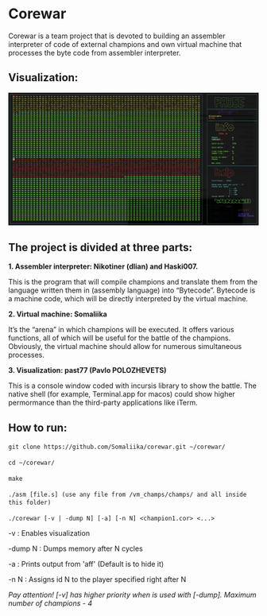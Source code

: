 # Corewar

Corewar is a team project that is devoted to building an assembler interpreter of code of external champions and own virtual machine that processes the byte code from assembler interpreter.

## Visualization:

![Screenshot](screenshot.png)

## The project is divided at three parts:

**1. Assembler interpreter: Nikotiner (dlian) and Haski007.**

This is the program that will compile champions and translate them from the language written them in (assembly language) into “Bytecode”. Bytecode is a machine code, which will be directly interpreted by the virtual machine.

**2. Virtual machine: Somaliika**

It’s the “arena” in which champions will be executed. It offers various functions, all of which will be useful for the battle of the champions. Obviously, the virtual machine should allow for numerous simultaneous processes.

**3. Visualization: past77 (Pavlo POLOZHEVETS)**

This is a console window coded with incursis library to show the battle. The native shell (for example, Terminal.app for macos) could show higher permormance than the third-party applications like iTerm. 

## How to run:
```
git clone https://github.com/Somaliika/corewar.git ~/corewar/

cd ~/corewar/

make

./asm [file.s] (use any file from /vm_champs/champs/ and all inside this folder)

./corewar [-v | -dump N] [-a] [-n N] <champion1.cor> <...>
```
-v : Enables visualization

-dump N : Dumps memory after N cycles

-a : Prints output from 'aff' (Default is to hide it)

-n N : Assigns id N to the player specified right after N

*Pay attention! [-v] has higher priority when is used with [-dump]. Maximum number of champions - 4*
